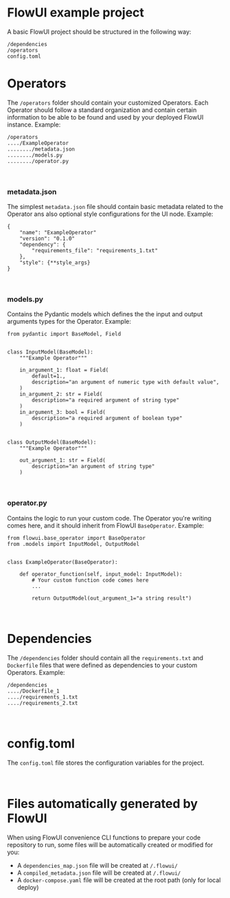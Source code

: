 # FlowUI example project
A basic FlowUI project should be structured in the following way:
```
/dependencies
/operators
config.toml
```


# Operators
The `/operators` folder should contain your customized Operators. Each Operator should follow a standard organization and contain certain information to be able to be found and used by your deployed FlowUI instance. Example:
```
/operators
..../ExampleOperator
......../metadata.json
......../models.py
......../operator.py
```
<br>

### metadata.json
The simplest `metadata.json` file should contain basic metadata related to the Operator ans also optional style configurations for the UI node. Example:
```
{
    "name": "ExampleOperator"
    "version": "0.1.0"
    "dependency": {
        "requirements_file": "requirements_1.txt"
    },
    "style": {**style_args}
}
```
<br>

### models.py
Contains the Pydantic models which defines the the input and output arguments types for the Operator. Example:
```
from pydantic import BaseModel, Field


class InputModel(BaseModel):
    """Example Operator"""

    in_argument_1: float = Field(
        default=1.,
        description="an argument of numeric type with default value",
    )
    in_argument_2: str = Field(
        description="a required argument of string type"
    )
    in_argument_3: bool = Field(
        description="a required argument of boolean type"
    )


class OutputModel(BaseModel):
    """Example Operator"""

    out_argument_1: str = Field(
        description="an argument of string type"
    )
```
<br>

### operator.py
Contains the logic to run your custom code. The Operator you're writing comes here, and it should inherit from FlowUI `BaseOperator`. Example:
```
from flowui.base_operator import BaseOperator
from .models import InputModel, OutputModel


class ExampleOperator(BaseOperator):

    def operator_function(self, input_model: InputModel):
        # Your custom function code comes here
        ...

        return OutputModel(out_argument_1="a string result")
```
<br>


# Dependencies
The `/dependencies` folder should contain all the `requirements.txt` and `Dockerfile` files that were defined as dependencies to your custom Operators. Example:

```
/dependencies
..../Dockerfile_1
..../requirements_1.txt
..../requirements_2.txt
```

<br>

# config.toml
The `config.toml` file stores the configuration variables for the project.

<br>

# Files automatically generated by FlowUI
When using FlowUI convenience CLI functions to prepare your code repository to run, some files will be automatically created or modified for you:
- A `dependencies_map.json` file will be created at `/.flowui/`
- A `compiled_metadata.json` file will be created at `/.flowui/`
- A `docker-compose.yaml` file will be created at the root path (only for local deploy)
